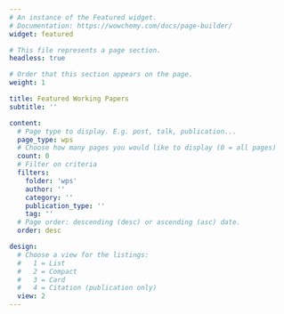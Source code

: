 ```yaml
---
# An instance of the Featured widget.
# Documentation: https://wowchemy.com/docs/page-builder/
widget: featured

# This file represents a page section.
headless: true

# Order that this section appears on the page.
weight: 1

title: Featured Working Papers
subtitle: ''

content:
  # Page type to display. E.g. post, talk, publication...
  page_type: wps
  # Choose how many pages you would like to display (0 = all pages)
  count: 0
  # Filter on criteria
  filters:
    folder: 'wps'
    author: ''
    category: ''
    publication_type: ''
    tag: ''
  # Page order: descending (desc) or ascending (asc) date.
  order: desc

design:
  # Choose a view for the listings:
  #   1 = List
  #   2 = Compact
  #   3 = Card
  #   4 = Citation (publication only)
  view: 2
---
```

